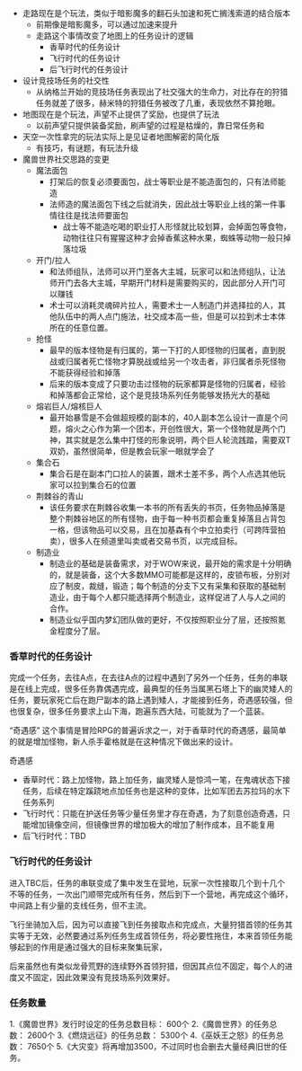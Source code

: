 - 走路现在是个玩法，类似于暗影魔多的翻石头加速和死亡搁浅索道的结合版本
	- 前期像是暗影魔多，可以通过加速来提升
	- 走路这个事情改变了地图上的任务设计的逻辑
		- 香草时代的任务设计
		- 飞行时代的任务设计
		- 后飞行时代的任务设计
-  设计竞技场任务的社交性
	- 从纳格兰开始的竞技场任务表现出了社交强大的生命力，对比存在的狩猎任务就差了很多，赫米特的狩猎任务被改了几重，表现依然不算抢眼。
- 地图现在是个玩法，声望不止提供了奖励，也提供了玩法
	- 以前声望只提供装备奖励，刷声望的过程是枯燥的，靠日常任务和
- 天空一次性拿完的玩法实际上是见证者地图解密的简化版
	- 有技巧，有谜题，有玩法升级
- 魔兽世界社交思路的变更
	- 魔法面包
		- 打架后的恢复必须要面包，战士等职业是不能造面包的，只有法师能造
		- 法师造的魔法面包下线之后就消失，因此战士等职业上线的第一件事情往往是找法师要面包
			- 战士等不能造吃喝的职业打人形怪就比较划算，会掉面包等食物，动物往往只有猩猩这种才会掉香蕉这种水果，蜘蛛等动物一般只掉落垃圾
	- 开门/拉人
		- 和法师组队，法师可以开门至各大主城，玩家可以和法师组队，让法师开门去各大主城，早期开门材料是需要购买的，因此部分人开门可以赚钱
		- 术士可以消耗灵魂碎片拉人，需要术士一人制造门并选择拉的人，其他队伍中的两人点门施法，社交成本高一些，但是可以拉到术士本体所在的任意位置。
	- 抢怪
		- 最早的版本怪物是有归属的，第一下打的人即怪物的归属者，直到脱战或归属者死亡怪物才算脱战或给另一个攻击者，非归属者杀死怪物不能获得经验和掉落
		- 后来的版本变成了只要功击过怪物的玩家都算是怪物的归属者，经验和掉落都会正常给，这个是竞技场系列任务能够发扬光大的基础
	- 熔岩巨人/熔核巨人
		- 最开始暴雪是不会做超规模的副本的，40人副本怎么设计一直是个问题，熔火之心作为第一个团本，开创性很大，第一个怪物就是两个门神，其实就是怎么集中打怪的形象说明，两个巨人轮流践踏，需要双T双奶，虽然很简单，但是教会玩家一眼就学会了
	- 集合石
		- 集合石是在副本门口拉人的装置，跟术士差不多，两个人点选其他玩家可以拉到集合石的位置
	- 荆棘谷的青山
		- 该任务要求在荆棘谷收集一本书的所有丢失的书页，任务物品掉落是整个荆棘谷地区的所有怪物，由于每一种书页都会重复掉落且占背包一格，但该物品可以交易，且在加基森有个中立拍卖行（可跨阵营拍卖），很多人在频道里叫卖或者交易书页，以完成目标。
	- 制造业
		- 制造业的基础是装备需求，对于WOW来说，最开始的需求是十分明确的，就是装备，这个大多数MMO可能都是这样的，皮锁布板，分别对应了制皮，裁缝，锻造；每个制造的分支下又有采集和获取的基础制造业，由于每个人都只能选择两个制造业，这样促进了人与人之间的合作。
		- 制造业似乎国内梦幻团队做的更好，不仅按照职业分了层，还按照氪金程度分了层。


### 香草时代的任务设计

完成一个任务，去往A点，在去往A点的过程中遇到了另外一个任务，任务的串联是在线上完成，很多任务靠偶遇完成，最典型的任务当属黑石塔上下的幽灵矮人的任务，要玩家死亡后在跑尸副本的路上遇到矮人，才能接到任务，奇遇感较强，但也很复杂，很多任务要求上山下海，跑遍东西大陆，可能就为了一个蓝装。

“奇遇感” 这个事情是冒险RPG的普遍诉求之一，对于香草时代的奇遇感，最简单的就是增加怪物，新人杀手霍格就是在这种情况下做出来的设计。

奇遇感
- 香草时代：路上加怪物，路上加任务，幽灵矮人是惊鸿一笔，在鬼魂状态下接任务，后续在特定蹊跷地点加任务也是这种的变体，比如军团去苏拉玛的水下任务系列
- 飞行时代：只能在护送任务等少量任务里才存在奇遇，为了刻意创造奇遇，只能增加镜像空间，但镜像世界的增加极大的增加了制作成本，且不能复用
- 后飞行时代：TBD

### 飞行时代的任务设计

进入TBC后，任务的串联变成了集中发生在营地，玩家一次性接取几个到十几个不等的任务，一次出门顺带完成所有任务，然后到下一个营地，再完成这个循环，中间路上有少量的支线任务，但不主流。

飞行坐骑加入后，因为可以直接飞到任务接取点和完成点，大量狩猎首领的任务其实等于无效，必然要通过系列任务生成首领任务，将必要性拖住，本来首领任务能够起到的作用是通过强大的目标来聚集玩家，

后来虽然也有类似龙骨荒野的连续野外首领狩猎，但因其点位不固定，每个人的进度又不固定，因此效果没有竞技场系列效果好。


### 任务数量

1.《魔兽世界》发行时设定的任务总数目标： 600个
2.《魔兽世界》的任务总数： 2600个
3.《燃烧远征》的任务总数： 5300个
4.《巫妖王之怒》的任务总数： 7650个
5.《大灾变》将再增加3500，不过同时也会删去大量经典旧世的任务。